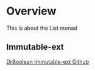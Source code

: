 # Overview

This is about the List monad




## Immutable-ext
[DrBoolean Immutable-ext Github](https://github.com/DrBoolean/immutable-ext/blob/master/index.js)
